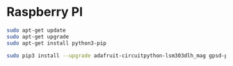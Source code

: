 # Raspberry PI

```bash
sudo apt-get update
sudo apt-get upgrade
sudo apt-get install python3-pip

sudo pip3 install --upgrade adafruit-circuitpython-lsm303dlh_mag gpsd-py3 pyproj
```
